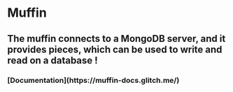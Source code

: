 <h1>Muffin</h1>

<h2>The muffin connects to a MongoDB server, and it provides pieces, which can be used to write and read on a database !</h2>

<h3>[Documentation](https://muffin-docs.glitch.me/)</h3>
